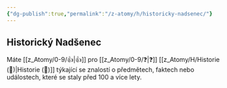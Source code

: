 ```yaml
---
{"dg-publish":true,"permalink":"/z-atomy/h/historicky-nadsenec/"}
---
```


## Historický Nadšenec
Máte [[z_Atomy/0-9/👍\|👍]] pro [[z_Atomy/0-9/❓\|❓]] [[z_Atomy/H/Historie (📖)\|Historie (📖)]] týkající se znalostí o předmětech, faktech nebo událostech, které se staly před 100 a více lety.